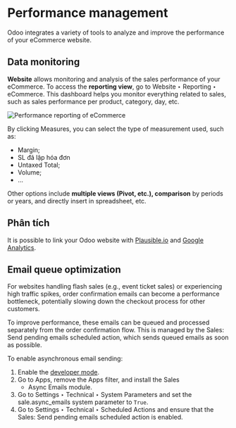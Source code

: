 # Performance management

Odoo integrates a variety of tools to analyze and improve the performance of your eCommerce
website.

## Data monitoring

**Website** allows monitoring and analysis of the sales performance of your eCommerce. To access the
**reporting view**, go to Website ‣ Reporting ‣ eCommerce. This dashboard helps
you monitor everything related to sales, such as sales performance per product, category, day, etc.

![Performance reporting of eCommerce](applications/websites/ecommerce/performance/reporting.png)

By clicking Measures, you can select the type of measurement used, such as:

- Margin;
- SL đã lập hóa đơn
- Untaxed Total;
- Volume;
- ...

Other options include **multiple views (Pivot, etc.), comparison** by periods or years, and directly
insert in spreadsheet, etc.

## Phân tích

It is possible to link your Odoo website with [Plausible.io](../website/reporting/analytics.md#analytics-plausible) and
[Google Analytics](../website/reporting/analytics.md#analytics-google-analytics).

<a id="ecommerce-performance-email-queue"></a>

## Email queue optimization

For websites handling flash sales (e.g., event ticket sales) or experiencing high traffic spikes,
order confirmation emails can become a performance bottleneck, potentially slowing down the checkout
process for other customers.

To improve performance, these emails can be queued and processed separately from the order
confirmation flow. This is managed by the Sales: Send pending emails scheduled action,
which sends queued emails as soon as possible.

To enable asynchronous email sending:

1. Enable the [developer mode](../../general/developer_mode.md).
2. Go to Apps, remove the Apps filter, and install the Sales
   - Async Emails module.
3. Go to Settings ‣ Technical ‣ System Parameters and set the
   sale.async_emails system parameter to `True`.
4. Go to Settings ‣ Technical ‣ Scheduled Actions and ensure that the
   Sales: Send pending emails scheduled action is enabled.
